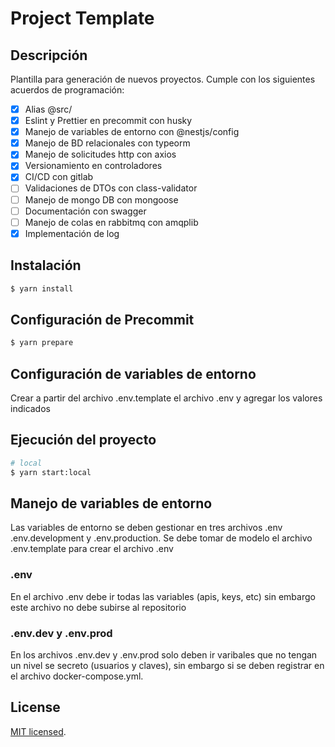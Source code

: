 # Project Template

## Descripción

Plantilla para generación de nuevos proyectos.
Cumple con los siguientes acuerdos de programación:

- [x] Alias @src/
- [x] Eslint y Prettier en precommit con husky
- [x] Manejo de variables de entorno con @nestjs/config
- [x] Manejo de BD relacionales con typeorm
- [x] Manejo de solicitudes http con axios
- [x] Versionamiento en controladores
- [x] CI/CD con gitlab
- [ ] Validaciones de DTOs con class-validator
- [ ] Manejo de mongo DB con mongoose
- [ ] Documentación con swagger
- [ ] Manejo de colas en rabbitmq con amqplib
- [x] Implementación de log

## Instalación

```bash
$ yarn install
```

## Configuración de Precommit

```bash
$ yarn prepare
```

## Configuración de variables de entorno

Crear a partir del archivo .env.template el archivo .env y agregar los valores indicados

## Ejecución del proyecto

```bash
# local
$ yarn start:local
```

## Manejo de variables de entorno

Las variables de entorno se deben gestionar en tres archivos .env .env.development y .env.production.
Se debe tomar de modelo el archivo .env.template para crear el archivo .env

### .env

En el archivo .env debe ir todas las variables (apis, keys, etc) sin embargo este archivo no debe subirse al repositorio

### .env.dev y .env.prod

En los archivos .env.dev y .env.prod solo deben ir varibales que no tengan un nivel se secreto (usuarios y claves), sin embargo si se deben registrar en el archivo docker-compose.yml.

## License

[MIT licensed](LICENSE).
